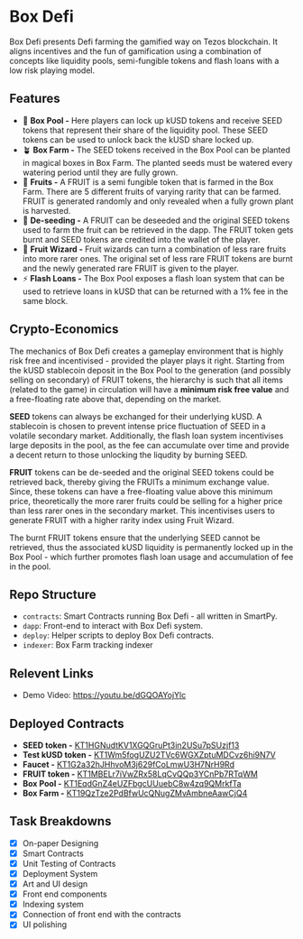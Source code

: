# Box Defi

Box Defi presents Defi farming the gamified way on Tezos blockchain. It aligns incentives and the fun of gamification using a combination of concepts like liquidity pools, semi-fungible tokens and flash loans with a low risk playing model.

## Features

- 🌊 **Box Pool -** Here players can lock up kUSD tokens and receive SEED tokens that represent their share of the liquidity pool. These SEED tokens can be used to unlock back the kUSD share locked up.
- 🪴 **Box Farm -** The SEED tokens received in the Box Pool can be planted in magical boxes in Box Farm. The planted seeds must be watered every watering period until they are fully grown.
- 🍎 **Fruits -** A FRUIT is a semi fungible token that is farmed in the Box Farm. There are 5 different fruits of varying rarity that can be farmed. FRUIT is generated randomly and only revealed when a fully grown plant is harvested.
- 🔪 **De-seeding -** A FRUIT can be deseeded and the original SEED tokens used to farm the fruit can be retrieved in the dapp. The FRUIT token gets burnt and SEED tokens are credited into the wallet of the player.
- 🧙 **Fruit Wizard -** Fruit wizards can turn a combination of less rare fruits into more rarer ones. The original set of less rare FRUIT tokens are burnt and the newly generated rare FRUIT is given to the player.
- ⚡️ **Flash Loans -** The Box Pool exposes a flash loan system that can be used to retrieve loans in kUSD that can be returned with a 1% fee in the same block.


## Crypto-Economics

The mechanics of Box Defi creates a gameplay environment that is highly risk free and incentivised - provided the player plays it right. Starting from the kUSD stablecoin deposit in the Box Pool to the generation (and possibly selling on secondary) of FRUIT tokens, the hierarchy is such that all items (related to the game) in circulation will have a **minimum risk free value** and a free-floating rate above that, depending on the market.

**SEED** tokens can always be exchanged for their underlying kUSD. A stablecoin is chosen to prevent intense price fluctuation of SEED in a volatile secondary market. Additionally, the flash loan system incentivises large deposits in the pool, as the fee can accumulate over time and provide a decent return to those unlocking the liqudity by burning SEED.

**FRUIT** tokens can be de-seeded and the original SEED tokens could be retrieved back, thereby giving the FRUITs a minimum exchange value. Since, these tokens can have a free-floating value above this minimum price, theoretically the more rarer fruits could be selling for a higher price than less rarer ones in the secondary market. This incentivises users to generate FRUIT with a higher rarity index using Fruit Wizard.

The burnt FRUIT tokens ensure that the underlying SEED cannot be retrieved, thus the associated kUSD liquidity is permanently locked up in the Box Pool - which further promotes flash loan usage and accumulation of fee in the pool.

## Repo Structure

- `contracts`: Smart Contracts running Box Defi - all written in SmartPy.
- `dapp`: Front-end to interact with Box Defi system.
- `deploy`: Helper scripts to deploy Box Defi contracts.
- `indexer`: Box Farm tracking indexer

## Relevent Links

- Demo Video: https://youtu.be/dGQOAYojYlc

## Deployed Contracts

- **SEED token -** [KT1HGNudtKV1XGQGruPt3in2USu7pSUzjf13](https://hangzhou2net.tzkt.io/KT1HGNudtKV1XGQGruPt3in2USu7pSUzjf13)
- **Test kUSD token -** [KT1Wm5fogUZU2TVc6WGXZptuMDCvz6hi9N7V](https://hangzhou2net.tzkt.io/KT1Wm5fogUZU2TVc6WGXZptuMDCvz6hi9N7V)
- **Faucet -** [KT1G2a32hJHhvoM3j629fCoLmwU3H7NrH9Rd](https://hangzhou2net.tzkt.io/KT1G2a32hJHhvoM3j629fCoLmwU3H7NrH9Rd)
- **FRUIT token -** [KT1MBELr7iVwZRx58LqCvQQp3YCnPb7RTqWM](https://hangzhou2net.tzkt.io/KT1MBELr7iVwZRx58LqCvQQp3YCnPb7RTqWM)
- **Box Pool -** [KT1EqdGnZ4eUZFbgcUUuebC8w4zq9QMrkfTa](https://hangzhou2net.tzkt.io/KT1EqdGnZ4eUZFbgcUUuebC8w4zq9QMrkfTa)
- **Box Farm -** [KT19QzTze2PdBfwUcQNugZMvAmbneAawCjQ4](https://hangzhou2net.tzkt.io/KT19QzTze2PdBfwUcQNugZMvAmbneAawCjQ4)

## Task Breakdowns

- [x] On-paper Designing
- [x] Smart Contracts
- [x] Unit Testing of Contracts
- [x] Deployment System
- [x] Art and UI design
- [x] Front end components
- [x] Indexing system
- [x] Connection of front end with the contracts
- [x] UI polishing
